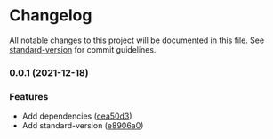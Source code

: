# Changelog

All notable changes to this project will be documented in this file. See [standard-version](https://github.com/conventional-changelog/standard-version) for commit guidelines.

### 0.0.1 (2021-12-18)


### Features

* Add dependencies ([cea50d3](https://github.com/MarcosValdez/ViverNowCompany/commit/cea50d341cb1b94cfd601cf8358919484e66f272))
* Add standard-version ([e8906a0](https://github.com/MarcosValdez/ViverNowCompany/commit/e8906a03a9bc7e9f95ac970448f2abee8fd1e531))
